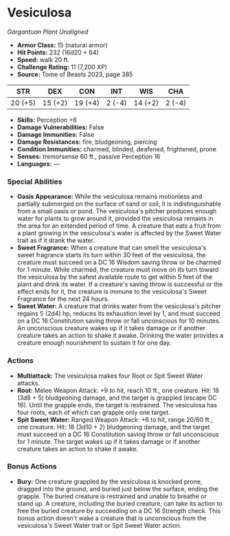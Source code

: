 # Vesiculosa

*Gargantuan* *Plant* *Unaligned*

- **Armor Class:** 15 (natural armor)
- **Hit Points:** 232 (16d20 + 64)
- **Speed:** walk 20 ft.
- **Challenge Rating:** 11 (7,200 XP)
- **Source:** Tome of Beasts 2023, page 385

| STR | DEX | CON | INT | WIS | CHA |
| --- | --- | --- | --- | --- | --- |
| 20 (+5) | 15 (+2) | 19 (+4) | 2 (-4) | 14 (+2) | 2 (-4) |

- **Skills:** Perception +6
- **Damage Vulnerabilities:** False
- **Damage Immunities:** False
- **Damage Resistances:** fire, bludgeoning, piercing
- **Condition Immunities:** charmed, blinded, deafened, frightened, prone
- **Senses:** tremorsense 60 ft., passive Perception 16
- **Languages:** —

### Special Abilities

- **Oasis Appearance:** While the vesiculosa remains motionless and partially submerged on the surface of sand or soil, it is indistinguishable from a small oasis or pond. The vesiculosa's pitcher produces enough water for plants to grow around it, provided the vesiculosa remains in the area for an extended period of time. A creature that eats a fruit from a plant growing in the vesiculosa's water is affected by the Sweet Water trait as if it drank the water.
- **Sweet Fragrance:** When a creature that can smell the vesiculosa's sweet fragrance starts its turn within 30 feet of the vesiculosa, the creature must succeed on a DC 16 Wisdom saving throw or be charmed for 1 minute. While charmed, the creature must move on its turn toward the vesiculosa by the safest available route to get within 5 feet of the plant and drink its water. If a creature's saving throw is successful or the effect ends for it, the creature is immune to the vesiculosa's Sweet Fragrance for the next 24 hours.
- **Sweet Water:** A creature that drinks water from the vesiculosa's pitcher regains 5 (2d4) hp, reduces its exhaustion level by 1, and must succeed on a DC 16 Constitution saving throw or fall unconscious for 10 minutes. An unconscious creature wakes up if it takes damage or if another creature takes an action to shake it awake. Drinking the water provides a creature enough nourishment to sustain it for one day.

### Actions

- **Multiattack:** The vesiculosa makes four Root or Spit Sweet Water attacks.
- **Root:** Melee Weapon Attack: +9 to hit, reach 10 ft., one creature. Hit: 18 (3d8 + 5) bludgeoning damage, and the target is grappled (escape DC 16). Until the grapple ends, the target is restrained. The vesiculosa has four roots, each of which can grapple only one target.
- **Spit Sweet Water:** Ranged Weapon Attack: +6 to hit, range 20/60 ft., one creature. Hit: 18 (3d10 + 2) bludgeoning damage, and the target must succeed on a DC 16 Constitution saving throw or fall unconscious for 1 minute. The target wakes up if it takes damage or if another creature takes an action to shake it awake.

### Bonus Actions

- **Bury:** One creature grappled by the vesiculosa is knocked prone, dragged into the ground, and buried just below the surface, ending the grapple. The buried creature is restrained and unable to breathe or stand up. A creature, including the buried creature, can take its action to free the buried creature by succeeding on a DC 16 Strength check. This bonus action doesn't wake a creature that is unconscious from the vesiculosa's Sweet Water trait or Spit Sweet Water action.
